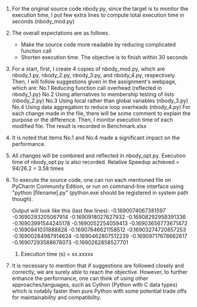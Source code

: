 1. For the original source code nbody.py, since the target is to monitor the execution time,
   I put few extra lines to compute total execution time in seconds (nbody_mod.py)

2. The overall expectations are as follows.
    - Make the source code more readable by reducing complicated function call
    - Shorten execution time. The objective is to finish within 30 seconds

3. For a start, first, I create 4 copies of nbody_mod.py, which are
   nbody_1.py, nbody_2.py, nbody_3.py, and nbody_4.py, respectively.
   Then, I will follow suggestions given in the assignment's webpage, which are:
    No.1 Reducing function call overhead (reflected in nbody_1.py)
    No.2 Using alternatives to membership testing of lists (nbody_2.py)
    No.3 Using local rather than global variables (nbody_3.py)
    No.4 Using data aggregation to reduce loop overheads (nbody_4.py)
   For each change made in the file, there will be some comment to explain the purpose or the difference.
   Then, I monitor execution time of each modified file. The result is recorded in Benchmark.xlsx

4. It is noted that items No.1 and No.4 made a significant impact on the performance.

5. All changes will be combined and reflected in nbody_opt.py. Execution time of nbody_opt.py is also recorded.
   Relative Speedup achieved = 94/26.2 = 3.58 times

6. To execute the source code, one can run each mentioned file on PyCharm Community Edition,
   or run on command-line interface using "python [filename].py"
   (python.exe should be registered in system path though).

   Output will look like this (last few lines):
    -0.1690074067381597
    -0.1690293205067914
    -0.1690918027627932
    -0.16908292959391336
    -0.16903991544245178
    -0.1690052254059413
    -0.16903656773671472
    -0.1690941031888828
    -0.16907846621158512
    -0.16903274720857253
    -0.16900284987914624
    -0.1690462807512239
    -0.16909717678662617
    -0.16907293588676073
    -0.1690262858527701
    1. Execution time (s) = xx.xxxxx

7. It is necessary to mention that if suggestions are followed closely and correctly,
   we are surely able to reach the objective.
   However, to further enhance the performance, one can think of using other approaches/languages,
   such as Cython (Python with C data types) which is notably faster then pure Python with some
   potential trade offs for maintainability and compatibility.